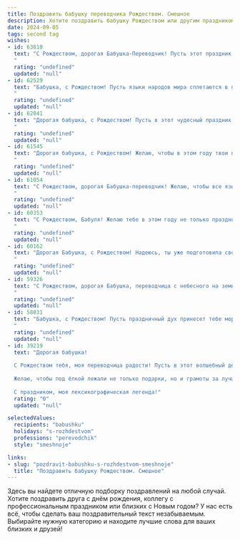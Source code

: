 ```yaml
---
title: Поздравить бабушку переводчика Рождеством. Смешное
description: Хотите поздравить бабушку Рождеством или другим праздником? Наш ИИ создаст незабываемое поздравление, а вы обязательно выделитесь среди других.  
date: 2024-09-05
tags: second tag
wishes:
- id: 63810
  text: "С Рождеством, дорогая Бабушка-Переводчик! Пусть этот праздник будет полон не только подарков и вкусных блюд, но и новых, интересных языков для перевода! 🎄🎁  Пусть Дед Мороз принесет тебе не только мешок подарков, но и словарик с новыми словечками для перевода – а вдруг понадобится перевести \"Ho ho ho\" на эльфийский? 😉
  "
  rating: "undefined"
  updated: "null"
- id: 62529
  text: "Бабушка, с Рождеством! Пусть языки народов мира сплетаются в праздничный венок, а ты, как опытный переводчик, понимаешь все их пожелания. Желаю тебе такого же богатого словарного запаса, как твое печенье к чаю! 😂
  "
  rating: "undefined"
  updated: "null"
- id: 62041
  text: "Дорогая бабушка, с Рождеством! Пусть в этот чудесный праздник тебе переведётся с небес не только праздничный дух, но и целая куча вкусностей для праздничного стола! 😂
  "
  rating: "undefined"
  updated: "null"
- id: 61545
  text: "Дорогая бабушка, с Рождеством! Желаю, чтобы в этом году твои переводы были настолько точными, что даже Дед Мороз закажет у тебя инструкцию по сборке подарков! 🎄🎁
  "
  rating: "undefined"
  updated: "null"
- id: 61054
  text: "С Рождеством, дорогая Бабушка-переводчик! Желаю, чтобы все языки мира звучали для тебя слаще колокольчиков, а все переводы получались настолько точными, что даже Ангелы с небес могли бы ими наслаждаться! 🎄🎅
  "
  rating: "undefined"
  updated: "null"
- id: 60353
  text: "С Рождеством, Бабуля! Желаю тебе в этом году не только праздничного настроения, но и чтобы все твои заграничные друзья и родственники общались на чистом русском языке! ))
  "
  rating: "undefined"
  updated: "null"
- id: 60162
  text: "Дорогая Бабушка, с Рождеством! Надеюсь, ты уже подготовила свой самый пушистый и теплый плед, ведь в этом году тебя ждет грандиозный перевод всех рождественских историй на язык всех твоих любимых питомцев! 😄🎄
  "
  rating: "undefined"
  updated: "null"
- id: 59326
  text: "С Рождеством, дорогая Бабушка, переводчица с небесного на земной! Желаю, чтобы все ваши переводные мечты сбылись, а праздничный стол ломился от вкусностей, переведенных с английского на русский, с немецкого на французский, и с китайского на испанский!
  "
  rating: "undefined"
  updated: "null"
- id: 58831
  text: "Бабушка, с Рождеством! Пусть праздничный дух принесет тебе море улыбок, а языки, которые ты переводишь, дадут тебе возможность понять всех вокруг, даже тех, кто говорит на языке шуток! 🎄🎉
  "
  rating: "undefined"
  updated: "null"
- id: 39219
  text: "Дорогая бабушка!
  
  С Рождеством тебя, моя переводчица радости! Пусть в этот волшебный день все твои слова превращаются в знаки внимания и любви, как ты умеешь превращать иностранные тексты в настоящие шедевры.
  
  Желаю, чтобы под ёлкой лежали не только подарки, но и грамоты за лучший перевод бабушкиных пирожков на язык «всё лучшее для всех!» Пусть твой словарный запас пополняется только положительными эмоциями, а в жизни будет столько же светлых моментов, сколько в языке слов-паразитов — бесконечно!
  
  С праздником, моя лексикографическая легенда!"
  rating: "0"
  updated: "null"

selectedValues:
  recipients: "babushku"
  holidays: "s-rozhdestvom"
  professions: "perevodchik"
  style: "smeshnoje"

links:
- slug: "pozdravit-babushku-s-rozhdestvom-smeshnoje"
  title: "Поздравить бабушку Рождеством. Смешное"
---
```


Здесь вы найдете отличную подборку поздравлений на любой случай. 
Хотите поздравить друга с днём рождения, коллегу с профессиональным праздником или близких с Новым годом? У нас есть всё, чтобы сделать ваш поздравительный текст незабываемым. Выбирайте нужную категорию и находите лучшие слова для ваших близких и друзей!
